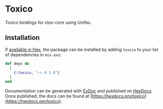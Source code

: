 # Toxico

Toxico bindings for ctox-core using Unifex.

## Installation

If [available in Hex](https://hex.pm/docs/publish), the package can be installed
by adding `toxico` to your list of dependencies in `mix.exs`:

```elixir
def deps do
  [
    {:toxico, "~> 0.1.0"}
  ]
end
```

Documentation can be generated with [ExDoc](https://github.com/elixir-lang/ex_doc)
and published on [HexDocs](https://hexdocs.pm). Once published, the docs can
be found at [https://hexdocs.pm/toxico](https://hexdocs.pm/toxico).
